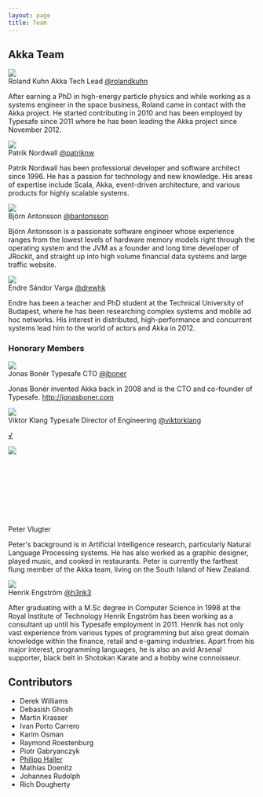 ```yaml
---
layout: page
title: Team
---
```


<h2>Akka Team</h2>
<div class="row">
	<div class="span6">
		<div class="profile-pic-wrap"><img class="profile-pic" src="http://api.twitter.com/1/users/profile_image/rolandkuhn.json?size=bigger" /></div>
		<span class="profile-name">Roland Kuhn</span>
    <span class="profile-title">Akka Tech Lead</span>
		<span class="profile-twitter-link"><a href="https://twitter.com/rolandkuhn">@rolandkuhn</a></span>			
		<p class="profile-text">After earning a PhD in high-energy particle physics and while working as a systems engineer in the space business, Roland came in contact with the Akka project. He started contributing in 2010 and has been employed by Typesafe since 2011 where he has been leading the Akka project since November 2012.</p>
	</div>
	<div class="span6">
		<div class="profile-pic-wrap"><img class="profile-pic" src="http://api.twitter.com/1/users/profile_image/patriknw.json?size=bigger" /></div>
		<span class="profile-name">Patrik Nordwall</span>
		<span class="profile-twitter-link"><a href="https://twitter.com/patriknw">@patriknw</a></span>		
		<p class="profile-text">Patrik Nordwall has been professional developer and software architect since 1996. He has a passion for technology and new knowledge. His areas of expertise include Scala, Akka, event-driven architecture, and various products for highly scalable systems.</p>
	</div>	
</div>
<div class="row">
	<div class="span6">
		<div class="profile-pic-wrap"><img class="profile-pic" src="http://api.twitter.com/1/users/profile_image/bantonsson.json?size=bigger" /></div>
		<span class="profile-name">Björn Antonsson</span>
		<span class="profile-twitter-link"><a href="https://twitter.com/bantonsson">@bantonsson</a></span>			
		<p class="profile-text">Björn Antonsson is a passionate software engineer whose experience ranges from the lowest levels of hardware memory models right through the operating system and the JVM as a founder and long time developer of JRockit, and straight up into high volume financial data systems and large traffic website.</p>
	</div>
  <div class="span6">
    <div class="profile-pic-wrap"><img class="profile-pic" src="http://api.twitter.com/1/users/profile_image/drewhk.json?size=bigger" /></div>
    <span class="profile-name">Endre Sándor Varga</span>
    <span class="profile-twitter-link"><a href="https://twitter.com/drewhk">@drewhk</a></span>
    <p class="profile-text">Endre has been a teacher and PhD student at the Technical University of Budapest, where he has been researching complex systems and mobile ad hoc networks. His interest in distributed, high-performance and concurrent systems lead him to the world of actors and Akka in 2012.</p>
  </div>
</div>
<h3>Honorary Members</h3>
<div class="row">
	<div class="span6">
		<div class="profile-pic-wrap"><img class="profile-pic" src="http://api.twitter.com/1/users/profile_image/jboner.json?size=bigger" /></div>
		<span class="profile-name">Jonas Bonér</span>
		<span class="profile-title">Typesafe CTO</span>
		<span class="profile-twitter-link"><a href="https://twitter.com/jboner">@jboner</a></span>
		<p class="profile-text">Jonas Bonér invented Akka back in 2008 and is the CTO and co-founder of Typesafe. <a href="http://jonasboner.com">http://jonasboner.com</a></p>
	</div>
	<div class="span6">
		<div class="profile-pic-wrap"><img class="profile-pic" src="http://api.twitter.com/1/users/profile_image/viktorklang.json?size=bigger" /></div>
		<span class="profile-name">Viktor Klang</span>
		<span class="profile-title">Typesafe Director of Engineering</span>
		<span class="profile-twitter-link"><a href="https://twitter.com/viktorklang">@viktorklang</a></span>
		<p class="profile-text"><a href="http://www.linkedin.com/in/viktorklang">√</a></p>
	</div>
</div>
<div class="row">
	<div class="span6">
		<div class="profile-pic-wrap" style="height: 160px;"><img class="profile-pic" src="http://www.gravatar.com/avatar/d1d4a046f41854a01e461b1732bb764b?s=73" /></div>
		<span class="profile-name">Peter Vlugter</span>
		<p class="profile-text">Peter's background is in Artificial Intelligence research, particularly Natural Language Processing systems. He has also worked as a graphic designer, played music, and cooked in restaurants. Peter is currently the farthest flung member of the Akka team, living on the South Island of New Zealand.</p>
	</div>
	<div class="span6">
		<div class="profile-pic-wrap"><img class="profile-pic" src="http://api.twitter.com/1/users/profile_image/h3nk3.json?size=bigger" /></div>
		<span class="profile-name">Henrik Engström</span>
		<span class="profile-twitter-link"><a href="https://twitter.com/h3nk3">@h3nk3</a></span>		
		<p class="profile-text">After graduating with a M.Sc degree in Computer Science in 1998 at the Royal Institute of Technology Henrik Engström has been working as a consultant up until his Typesafe employment in 2011. Henrik has not only vast experience from various types of programming but also great domain knowledge within the finance, retail and e-gaming industries. Apart from his major interest, programming languages, he is also an avid Arsenal supporter, black belt in Shotokan Karate and a hobby wine connoisseur.</p>
	</div>
</div>
<div class="row">
	<div class="span12">
		<h2>Contributors</h2>
		<div class="committers">
			<ul>
				<li>Derek Williams</li>
				<li>Debasish Ghosh</li>
				<li>Martin Krasser</li>
				<li>Ivan Porto Carrero</li>
				<li>Karim Osman</li>
        <li>Raymond Roestenburg</li>
        <li>Piotr Gabryanczyk</li>
				<li><a href="http://lamp.epfl.ch/~phaller">Philipp Haller</a></li>
        <li>Mathias Doenitz</li>
        <li>Johannes Rudolph</li>
        <li>Rich Dougherty</li>
			</ul>
		</div>
	</div>
</div>
